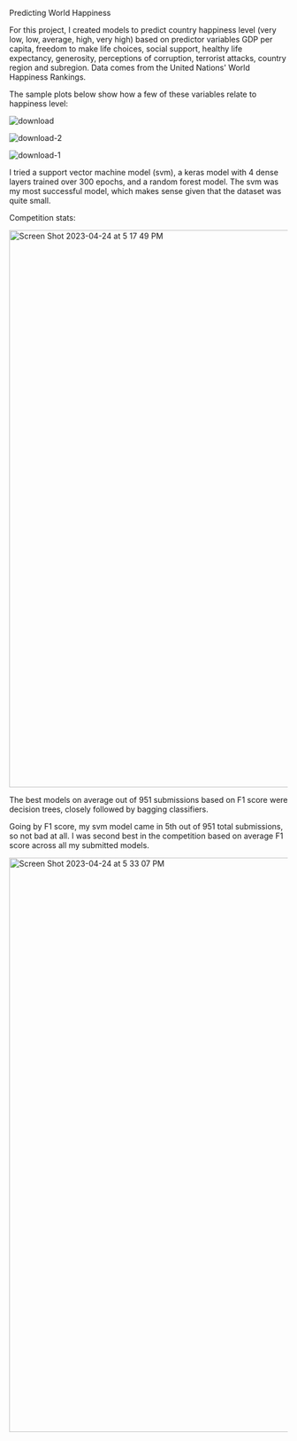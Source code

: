 Predicting World Happiness

For this project, I created models to predict country happiness level (very low, low, average, high, very high) based on predictor variables GDP per capita, freedom to make life choices, social support, healthy life expectancy, generosity, perceptions of corruption, terrorist attacks, country region and subregion. Data comes from the United Nations' World Happiness Rankings.

The sample plots below show how a few of these variables relate to happiness level:

![download](https://user-images.githubusercontent.com/61389709/234114745-8b95cfe1-d1de-4f5c-bc2d-d8833c0816dc.png)

![download-2](https://user-images.githubusercontent.com/61389709/234114877-14e9ec76-65c7-4db9-ab0b-9551d14b93c2.png)

![download-1](https://user-images.githubusercontent.com/61389709/234114881-9005287d-fb62-4ed5-9b2b-1dcff9e33b4c.png)

I tried a support vector machine model (svm), a keras model with 4 dense layers trained over 300 epochs, and a random forest model. The svm was my most successful model, which makes sense given that the dataset was quite small.

Competition stats:

<img width="1006" alt="Screen Shot 2023-04-24 at 5 17 49 PM" src="https://user-images.githubusercontent.com/61389709/234125469-da36ad99-5689-4e9b-b45d-8e5737762010.png">

The best models on average out of 951 submissions based on F1 score were decision trees, closely followed by bagging classifiers.

Going by F1 score, my svm model came in 5th out of 951 total submissions, so not bad at all. I was second best in the competition based on average F1 score across all my submitted models.

<img width="1037" alt="Screen Shot 2023-04-24 at 5 33 07 PM" src="https://user-images.githubusercontent.com/61389709/234125519-2efbe004-7cd7-4854-91ee-4b1dc3cfa796.png">

